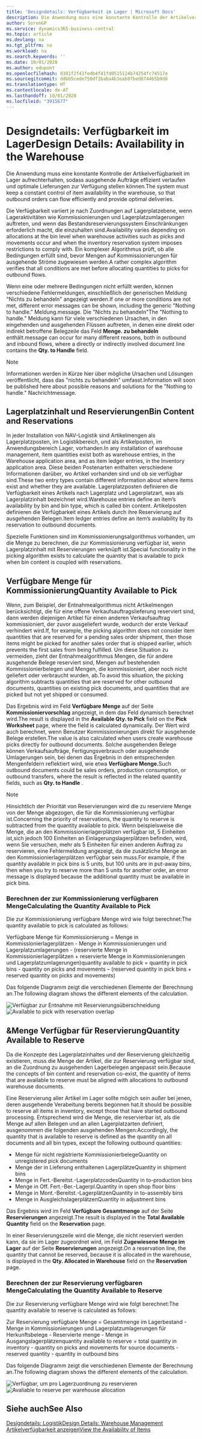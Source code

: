 ```yaml
---
title: 'Designdetails: Verfügbarkeit im Lager | Microsoft Docs'
description: Die Anwendung muss eine konstante Kontrolle der Artikelverfügbarkeit im Lager aufrechterhalten, sodass ausgehende Aufträge effizient verlaufen und optimale Lieferungen zur Verfügung stellen können.
author: SorenGP
ms.service: dynamics365-business-central
ms.topic: article
ms.devlang: na
ms.tgt_pltfrm: na
ms.workload: na
ms.search.keywords: ''
ms.date: 10/01/2020
ms.author: edupont
ms.openlocfilehash: 8381f2f41fedb4f41fd0515124b74254fc74517e
ms.sourcegitcommit: ddbb5cede750df1baba4b3eab8fbed6744b5b9d6
ms.translationtype: HT
ms.contentlocale: de-AT
ms.lasthandoff: 10/01/2020
ms.locfileid: "3915677"
---
```

# <a name="design-details-availability-in-the-warehouse"></a><span data-ttu-id="4083e-103">Designdetails: Verfügbarkeit im Lager</span><span class="sxs-lookup"><span data-stu-id="4083e-103">Design Details: Availability in the Warehouse</span></span>
<span data-ttu-id="4083e-104">Die Anwendung muss eine konstante Kontrolle der Artikelverfügbarkeit im Lager aufrechterhalten, sodass ausgehende Aufträge effizient verlaufen und optimale Lieferungen zur Verfügung stellen können.</span><span class="sxs-lookup"><span data-stu-id="4083e-104">The system must keep a constant control of item availability in the warehouse, so that outbound orders can flow efficiently and provide optimal deliveries.</span></span>  

<span data-ttu-id="4083e-105">Die Verfügbarkeit variiert je nach Zuordnungen auf Lagerplatzebene, wenn Lageraktivitäten wie Kommissionierungen und Lagerplatzumlagerungen auftreten, und wenn das Bestandsreservierungssystem Einschränkungen erforderlich macht, die einzuhalten sind.</span><span class="sxs-lookup"><span data-stu-id="4083e-105">Availability varies depending on allocations at the bin level when warehouse activities such as picks and movements occur and when the inventory reservation system imposes restrictions to comply with.</span></span> <span data-ttu-id="4083e-106">Ein komplexer Algorithmus prüft, ob alle Bedingungen erfüllt sind, bevor Mengen auf Kommissionierungen für ausgehende Ströme zugewiesen werden.</span><span class="sxs-lookup"><span data-stu-id="4083e-106">A rather complex algorithm verifies that all conditions are met before allocating quantities to picks for outbound flows.</span></span>

<span data-ttu-id="4083e-107">Wenn eine oder mehrere Bedingungen nicht erfüllt werden, können verschiedene Fehlermeldungen, einschließlich der generischen Meldung "Nichts zu behandeln" angezeigt werden.</span><span class="sxs-lookup"><span data-stu-id="4083e-107">If one or more conditions are not met, different error messages can be shown, including the generic "Nothing to handle."</span></span> <span data-ttu-id="4083e-108">Meldung.</span><span class="sxs-lookup"><span data-stu-id="4083e-108">message.</span></span> <span data-ttu-id="4083e-109">Die "Nichts zu behandeln"</span><span class="sxs-lookup"><span data-stu-id="4083e-109">The "Nothing to handle."</span></span> <span data-ttu-id="4083e-110">Meldung kann für viele verschiedenen Ursachen, in den eingehenden und ausgehenden Flüssen auftreten, in denen eine direkt oder indirekt betroffene Belegzeile das Feld **Menge. zu behandeln** enthält.</span><span class="sxs-lookup"><span data-stu-id="4083e-110">message can occur for many different reasons, both in outbound and inbound flows, where a directly or indirectly involved document line contains the **Qty. to Handle** field.</span></span>

> [!NOTE]
> <span data-ttu-id="4083e-111">Informationen werden in Kürze hier über mögliche Ursachen und Lösungen veröffentlicht, dass das "nichts zu behandeln" umfasst.</span><span class="sxs-lookup"><span data-stu-id="4083e-111">Information will soon be published here about possible reasons and solutions for the "Nothing to handle."</span></span> <span data-ttu-id="4083e-112">Nachricht</span><span class="sxs-lookup"><span data-stu-id="4083e-112">message.</span></span>

## <a name="bin-content-and-reservations"></a><span data-ttu-id="4083e-113">Lagerplatzinhalt und Reservierungen</span><span class="sxs-lookup"><span data-stu-id="4083e-113">Bin Content and Reservations</span></span>  
 <span data-ttu-id="4083e-114">In jeder Installation von NAV-Logistik sind Artikelmengen als Lagerplatzposten, im Logistikbereich, und als Artikelposten, im Anwendungsbereich Lager, vorhanden.</span><span class="sxs-lookup"><span data-stu-id="4083e-114">In any installation of warehouse management, item quantities exist both as warehouse entries, in the Warehouse application area, and as item ledger entries, in the Inventory application area.</span></span> <span data-ttu-id="4083e-115">Diese beiden Postenarten enthalten verschiedene Informationen darüber, wo Artikel vorhanden sind und ob sie verfügbar sind.</span><span class="sxs-lookup"><span data-stu-id="4083e-115">These two entry types contain different information about where items exist and whether they are available.</span></span> <span data-ttu-id="4083e-116">Lagerplatzposten definieren die Verfügbarkeit eines Artikels nach Lagerplatz und Lagerplatzart, was als Lagerplatzinhalt bezeichnet wird.</span><span class="sxs-lookup"><span data-stu-id="4083e-116">Warehouse entries define an item’s availability by bin and bin type, which is called bin content.</span></span> <span data-ttu-id="4083e-117">Artikelposten definieren die Verfügbarkeit eines Artikels durch ihre Reservierung auf ausgehenden Belegen.</span><span class="sxs-lookup"><span data-stu-id="4083e-117">Item ledger entries define an item’s availability by its reservation to outbound documents.</span></span>  

 <span data-ttu-id="4083e-118">Spezielle Funktionen sind im Kommissionierungsalgorithmus vorhanden, um die Menge zu berechnen, die zur Kommissionierung verfügbar ist, wenn Lagerplatzinhalt mit Reservierungen verknüpft ist.</span><span class="sxs-lookup"><span data-stu-id="4083e-118">Special functionality in the picking algorithm exists to calculate the quantity that is available to pick when bin content is coupled with reservations.</span></span>  

## <a name="quantity-available-to-pick"></a><span data-ttu-id="4083e-119">Verfügbare Menge für Kommissionierung</span><span class="sxs-lookup"><span data-stu-id="4083e-119">Quantity Available to Pick</span></span>  
 <span data-ttu-id="4083e-120">Wenn, zum Beispiel, der Entnahmealgorithmus nicht Artikelmengen berücksichtigt, die für eine offene Verkaufsauftragslieferung reserviert sind, dann werden diejenigen Artikel für einen anderen Verkaufsauftrag kommissioniert, der zuvor ausgeliefert wurde, wodurch der erste Verkauf verhindert wird.</span><span class="sxs-lookup"><span data-stu-id="4083e-120">If, for example, the picking algorithm does not consider item quantities that are reserved for a pending sales order shipment, then those items might be picked for another sales order that is shipped earlier, which prevents the first sales from being fulfilled.</span></span> <span data-ttu-id="4083e-121">Um diese Situation zu vermeiden, zieht der Entnahmealgorithmus Mengen, die für andere ausgehende Belege reserviert sind, Mengen auf bestehenden Kommissionierbelegen und Mengen, die kommissioniert, aber noch nicht geliefert oder verbraucht wurden, ab.</span><span class="sxs-lookup"><span data-stu-id="4083e-121">To avoid this situation, the picking algorithm subtracts quantities that are reserved for other outbound documents, quantities on existing pick documents, and quantities that are picked but not yet shipped or consumed.</span></span>  

 <span data-ttu-id="4083e-122">Das Ergebnis wird im Feld **Verfügbare Menge** auf der Seite **Kommissioniervorschlag** angezeigt, in dem das Feld dynamisch berechnet wird.</span><span class="sxs-lookup"><span data-stu-id="4083e-122">The result is displayed in the **Available Qty. to Pick** field on the **Pick Worksheet** page, where the field is calculated dynamically.</span></span> <span data-ttu-id="4083e-123">Der Wert wird auch berechnet, wenn Benutzer Kommissionierungen direkt für ausgehende Belege erstellen.</span><span class="sxs-lookup"><span data-stu-id="4083e-123">The value is also calculated when users create warehouse picks directly for outbound documents.</span></span> <span data-ttu-id="4083e-124">Solche ausgehenden Belege können Verkaufsaufträge, Fertigungsverbrauch oder ausgehende Umlagerungen sein, bei denen das Ergebnis in den entsprechenden Mengenfeldern reflektiert wird, wie etwa **Verfügbare Menge.**</span><span class="sxs-lookup"><span data-stu-id="4083e-124">Such outbound documents could be sales orders, production consumption, or outbound transfers, where the result is reflected in the related quantity fields, such as **Qty. to Handle** .</span></span>  

> [!NOTE]  
>  <span data-ttu-id="4083e-125">Hinsichtlich der Priorität von Reservierungen wird die zu reserviere Menge von der Menge abgezogen, die für die Kommissionierung verfügbar ist.</span><span class="sxs-lookup"><span data-stu-id="4083e-125">Concerning the priority of reservations, the quantity to reserve is subtracted from the quantity available to pick.</span></span> <span data-ttu-id="4083e-126">Wenn beispielsweise die Menge, die an den Kommissionierlagerplätzen verfügbar ist, 5 Einheiten ist,sich jedoch 100 Einheiten an Einlagerungslagerplätzen befinden, wird, wenn Sie versuchen, mehr als 5 Einheiten für einen anderen Auftrag zu reservieren, eine Fehlermeldung angezeigt, da die zusätzliche Menge an den Kommissionierlagerplätzen verfügbar sein muss.</span><span class="sxs-lookup"><span data-stu-id="4083e-126">For example, if the quantity available in pick bins is 5 units, but 100 units are in put-away bins, then when you try to reserve more than 5 units for another order, an error message is displayed because the additional quantity must be available in pick bins.</span></span>  

### <a name="calculating-the-quantity-available-to-pick"></a><span data-ttu-id="4083e-127">Berechnen der zur Kommissionierung verfügbaren Menge</span><span class="sxs-lookup"><span data-stu-id="4083e-127">Calculating the Quantity Available to Pick</span></span>  
 <span data-ttu-id="4083e-128">Die zur Kommissionierung verfügbare Menge wird wie folgt berechnet:</span><span class="sxs-lookup"><span data-stu-id="4083e-128">The quantity available to pick is calculated as follows:</span></span>  

 <span data-ttu-id="4083e-129">Verfügbare Menge für Kommissionierung = Menge in Kommissionierlagerplätzen - Menge in Kommissionierungen und Lagerplatzumlagerungen - (reservierte Menge in Kommissionierlagerplätzen + reservierte Menge in Kommissionierungen und Lagerplatzumlagerungen)</span><span class="sxs-lookup"><span data-stu-id="4083e-129">quantity available to pick = quantity in pick bins - quantity on picks and movements – (reserved quantity in pick bins + reserved quantity on picks and movements)</span></span>  

 <span data-ttu-id="4083e-130">Das folgende Diagramm zeigt die verschiedenen Elemente der Berechnung an.</span><span class="sxs-lookup"><span data-stu-id="4083e-130">The following diagram shows the different elements of the calculation.</span></span>  

 <span data-ttu-id="4083e-131">![Verfügbar zur Entnahme mit Reservierungsüberschneidung](media/design_details_warehouse_management_availability_2.png "Verfügbar zur Entnahme mit Reservierungsüberschneidung")</span><span class="sxs-lookup"><span data-stu-id="4083e-131">![Available to pick with reservation overlap](media/design_details_warehouse_management_availability_2.png "Available to pick with reservation overlap")</span></span>  

## <a name="quantity-available-to-reserve"></a><span data-ttu-id="4083e-132">&Menge Verfügbar für Reservierung</span><span class="sxs-lookup"><span data-stu-id="4083e-132">Quantity Available to Reserve</span></span>  
 <span data-ttu-id="4083e-133">Da die Konzepte des Lagerplatzinhaltes und der Reservierung gleichzeitig existieren, muss die Menge der Artikel, die zur Reservierung verfügbar sind, an die Zuordnung zu ausgehenden Lagerbelegen angepasst sein.</span><span class="sxs-lookup"><span data-stu-id="4083e-133">Because the concepts of bin content and reservation co-exist, the quantity of items that are available to reserve must be aligned with allocations to outbound warehouse documents.</span></span>  

 <span data-ttu-id="4083e-134">Eine Reservierung aller Artikel im Lager sollte mögich sein außer bei jenen, deren ausgehende Verabeitung bereits begonnen hat.</span><span class="sxs-lookup"><span data-stu-id="4083e-134">It should be possible to reserve all items in inventory, except those that have started outbound processing.</span></span> <span data-ttu-id="4083e-135">Entsprechend wird die Menge, die reservierbar ist, als die Menge auf allen Belegen und an allen Lagerplatzarten definiert, ausgenommen die folgenden ausgehenden Mengen:</span><span class="sxs-lookup"><span data-stu-id="4083e-135">Accordingly, the quantity that is available to reserve is defined as the quantity on all documents and all bin types, except the following outbound quantities:</span></span>  

-   <span data-ttu-id="4083e-136">Menge für nicht registrierte Kommissionierbelege</span><span class="sxs-lookup"><span data-stu-id="4083e-136">Quantity on unregistered pick documents</span></span>  
-   <span data-ttu-id="4083e-137">Menge der in Lieferung enthaltenen Lagerplätze</span><span class="sxs-lookup"><span data-stu-id="4083e-137">Quantity in shipment bins</span></span>  
-   <span data-ttu-id="4083e-138">Menge in Fert.-Bereitst.-Lagerplatzcodes</span><span class="sxs-lookup"><span data-stu-id="4083e-138">Quantity in to-production bins</span></span>  
-   <span data-ttu-id="4083e-139">Menge in Off. Fert.-Ber.-Lagerpl.</span><span class="sxs-lookup"><span data-stu-id="4083e-139">Quantity in open shop floor bins</span></span>  
-   <span data-ttu-id="4083e-140">Menge in Mont.-Bereitst.-Lagerplätzen</span><span class="sxs-lookup"><span data-stu-id="4083e-140">Quantity in to-assembly bins</span></span>  
-   <span data-ttu-id="4083e-141">Menge in Ausgleichslagerplätzen</span><span class="sxs-lookup"><span data-stu-id="4083e-141">Quantity in adjustment bins</span></span>  

 <span data-ttu-id="4083e-142">Das Ergebnis wird im Feld **Verfügbare Gesamtmenge** auf der Seite **Reservierungen** angezeigt.</span><span class="sxs-lookup"><span data-stu-id="4083e-142">The result is displayed in the **Total Available Quantity** field on the **Reservation** page.</span></span>  

 <span data-ttu-id="4083e-143">In einer Reservierungszeile wird die Menge, die nicht reserviert werden kann, da sie im Lager zugeordnet wird, im Feld **Zugewiesene Menge im Lager** auf der Seite **Reservierungen** angezeigt.</span><span class="sxs-lookup"><span data-stu-id="4083e-143">On a reservation line, the quantity that cannot be reserved, because it is allocated in the warehouse, is displayed in the **Qty. Allocated in Warehouse** field on the **Reservation** page.</span></span>  

### <a name="calculating-the-quantity-available-to-reserve"></a><span data-ttu-id="4083e-144">Berechnen der zur Reservierung verfügbaren Menge</span><span class="sxs-lookup"><span data-stu-id="4083e-144">Calculating the Quantity Available to Reserve</span></span>  
 <span data-ttu-id="4083e-145">Die zur Reservierung verfügbare Menge wird wie folgt berechnet:</span><span class="sxs-lookup"><span data-stu-id="4083e-145">The quantity available to reserve is calculated as follows:</span></span>  

 <span data-ttu-id="4083e-146">Zur Reservierung verfügbare Menge = Gesamtmenge im Lagerbestand - Menge in Kommissionierungen und Lagerplatzumlagerungen für Herkunftsbelege - Reservierte menge - Menge in Ausgangslagerplätzen</span><span class="sxs-lookup"><span data-stu-id="4083e-146">quantity available to reserve = total quantity in inventory - quantity on picks and movements for source documents - reserved quantity - quantity in outbound bins</span></span>  

 <span data-ttu-id="4083e-147">Das folgende Diagramm zeigt die verschiedenen Elemente der Berechnung an.</span><span class="sxs-lookup"><span data-stu-id="4083e-147">The following diagram shows the different elements of the calculation.</span></span>  

 <span data-ttu-id="4083e-148">![Verfügbar, um pro Lagerzuordnung zu reservieren](media/design_details_warehouse_management_availability_3.png "Verfügbar, um pro Lagerzuordnung zu reservieren")</span><span class="sxs-lookup"><span data-stu-id="4083e-148">![Avaliable to reserve per warehouse allocation](media/design_details_warehouse_management_availability_3.png "Avaliable to reserve per warehouse allocation")</span></span>  

## <a name="see-also"></a><span data-ttu-id="4083e-149">Siehe auch</span><span class="sxs-lookup"><span data-stu-id="4083e-149">See Also</span></span>  
 [<span data-ttu-id="4083e-150">Designdetails: Logistik</span><span class="sxs-lookup"><span data-stu-id="4083e-150">Design Details: Warehouse Management</span></span>](design-details-warehouse-management.md)  
 [<span data-ttu-id="4083e-151">Artikelverfügbarkeit anzeigen</span><span class="sxs-lookup"><span data-stu-id="4083e-151">View the Availability of Items</span></span>](inventory-how-availability-overview.md)
